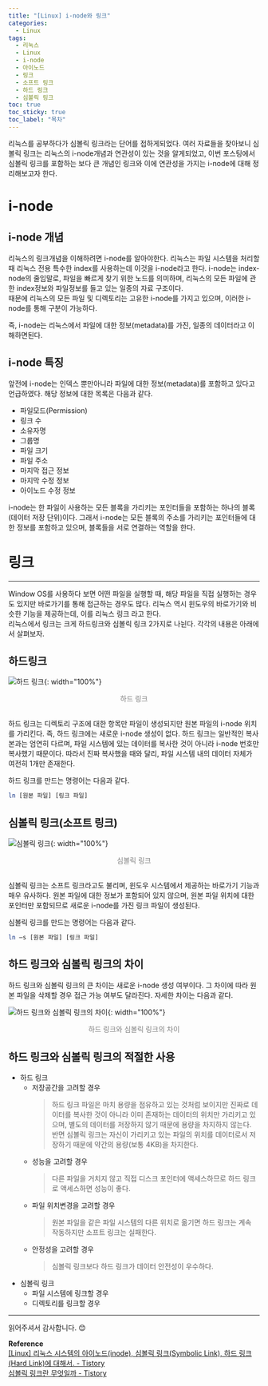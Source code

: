 ```yaml
---
title: "[Linux] i-node와 링크"
categories:
  - Linux
tags:
  - 리눅스
  - Linux
  - i-node
  - 아이노드
  - 링크
  - 소프트 링크
  - 하드 링크
  - 심볼릭 링크
toc: true
toc_sticky: true
toc_label: "목차"
---
```


리눅스를 공부하다가 심볼릭 링크라는 단어를 접하게되었다. 여러 자료들을 찾아보니 심볼릭 링크는 리눅스의 i-node개념과 연관성이 있는 것을 알게되었고, 이번 포스팅에서 심볼릭 링크를 포함하는 보다 큰 개념인 링크와 이에 연관성을 가지는 i-node에 대해 정리해보고자 한다.

# i-node
## i-node 개념
리눅스의 링크개념을 이해하려면 i-node를 알아야한다. 리눅스는 파일 시스템을 처리할 때 리눅스 전용 특수한 index를 사용하는데 이것을 i-node라고 한다. i-node는 index-node의 줄임말로, 파일을 빠르게 찾기 위한 노드를 의미하며, 리눅스의 모든 파일에 관한 index정보와 파일정보를 들고 있는 일종의 자료 구조이다.  
때문에 리눅스의 모든 파일 및 디렉토리는 고유한 i-node를 가지고 있으며, 이러한 i-node를 통해 구분이 가능하다.   

즉, i-node는 리눅스에서 파일에 대한 정보(metadata)를 가진, 일종의 데이터라고 이해하면된다.

## i-node 특징
앞전에 i-node는 인덱스 뿐만아니라 파일에 대한 정보(metadata)를 포함하고 있다고 언급하였다. 해당 정보에 대한 목록은 다음과 같다.
- 파일모드(Permission)
- 링크 수
- 소유자명
- 그룹명
- 파일 크기
- 파일 주소
- 마지막 접근 정보
- 마지막 수정 정보
- 아이노드 수정 정보

i-node는 한 파일이 사용하는 모든 블록을 가리키는 포인터들을 포함하는 하나의 블록(데이터 저장 단위)이다. 그래서 i-node는 모든 블록의 주소를 가리키는 포인터들에 대한 정보를 포함하고 있으며, 블록들을 서로 연결하는 역할을 한다.

# 링크
---
Window OS를 사용하다 보면 어떤 파일을 실행할 때, 해당 파일을 직접 실행하는 경우도 있지만 바로가기를 통해 접근하는 경우도 많다.
리눅스 역시 윈도우의 바로가기와 비슷한 기능을 제공하는데, 이를 리눅스 링크 라고 한다.  
리눅스에서 링크는 크게 하드링크와 심볼릭 링크 2가지로 나뉜다. 각각의 내용은 아래에서 살펴보자.

## 하드링크

![하드 링크](/blog/assets/img/posts/20220807/hard-link.png "하드 링크"){: width="100%"}
<div style="color: gray; text-align: center; margin-bottom: 30px;">하드 링크</div> 

하드 링크는 디렉토리 구조에 대한 항목만 파일이 생성되지만 원본 파일의 i-node 위치를 가리킨다.
즉, 하드 링크에는 새로운 i-node 생성이 없다. 하드 링크는 일반적인 복사본과는 엄연히 다르며, 파일 시스템에 있는 데이터를 복사한 것이 아니라 i-node 번호만 복사했기 때문이다. 따라서 진짜 복사했을 때와 달리, 파일 시스템 내의 데이터 자체가 여전히 1개만 존재한다.

하드 링크를 만드는 명령어는 다음과 같다.
```bash
ln [원본 파일] [링크 파일]
```

## 심볼릭 링크(소프트 링크)

![심볼릭 링크](/blog/assets/img/posts/20220807/symbolic-link.png "심볼릭 링크"){: width="100%"}
<div style="color: gray; text-align: center; margin-bottom: 30px;">심볼릭 링크</div> 

심볼릭 링크는 소프트 링크라고도 불리며, 윈도우 시스템에서 제공하는 바로가기 기능과 매우 유사하다. 원본 파일에 대한 정보가 포함되어 있지 않으며, 원본 파일 위치에 대한 포인터만 포함되므로 새로운 i-node를 가진 링크 파일이 생성된다.

심볼릭 링크를 만드는 명령어는 다음과 같다.
```bash
ln –s [원본 파일] [링크 파일]
```

## 하드 링크와 심볼릭 링크의 차이
하드 링크와 심볼릭 링크의 큰 차이는 새로운 i-node 생성 여부이다. 그 차이에 따라 원본 파일을 삭제할 경우 접근 가능 여부도 달라진다. 자세한 차이는 다음과 같다.

![하드 링크와 심볼릭 링크의 차이](/blog/assets/img/posts/20220807/the-difference-between-each-link.png "하드 링크와 심볼릭 링크의 차이"){: width="100%"}
<div style="color: gray; text-align: center; margin-bottom: 30px;">하드 링크와 심볼릭 링크의 차이</div>

## 하드 링크와 심볼릭 링크의 적절한 사용
- 하드 링크
  - 저장공간을 고려할 경우
    >하드 링크 파일은 마치 용량을 점유하고 있는 것처럼 보이지만 진짜로 데이터를 복사한 것이 아니라 이미 존재하는 데이터의 위치만 가리키고 있으며, 별도의 데이터를 저장하지 않기 때문에 용량을 차지하지 않는다. 반면 심볼릭 링크는 자신이 가리키고 있는 파일의 위치를 데이터로서 저장하기 때문에 약간의 용량(보통 4KB)을 차지한다.
  - 성능을 고려할 경우
    >다른 파일을 거치지 않고 직접 디스크 포인터에 액세스하므로 하드 링크로 액세스하면 성능이 좋다.
  - 파일 위치변경을 고려할 경우
    >원본 파일을 같은 파일 시스템의 다른 위치로 옮기면 하드 링크는 계속 작동하지만 소프트 링크는 실패한다.
  - 안정성을 고려할 경우
    >심볼릭 링크보다 하드 링크가 데이터 안전성이 우수하다.
- 심볼릭 링크
  - 파일 시스템에 링크할 경우
  - 디렉토리를 링크할 경우

---

읽어주셔서 감사합니다. 😊

__Reference__  
[[Linux] 리눅스 시스템의 아이노드(inode), 심볼릭 링크(Symbolic Link), 하드 링크(Hard Link)에 대해서. - Tistory](https://i5i5.tistory.com/341)  
[심볼릭 링크란 무엇일까 - Tistory](https://haruhiism.tistory.com/18)  